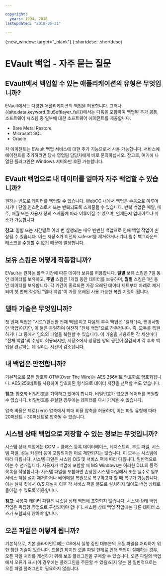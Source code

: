 ```yaml
---

copyright:
  years: 1994, 2018
lastupdated: "2018-05-31"

---
```

{:new_window: target="_blank"}
{:shortdesc: .shortdesc}

# EVault 백업 - 자주 묻는 질문

## EVault에서 백업할 수 있는 애플리케이션의 유형은 무엇입니까? 

EVault에서는 다양한 애플리케이션의 백업을 허용합니다. 그러나 {{site.data.keyword.BluSoftlayer_full}}에서는 다음을 포함하여 백업된 추가 공통 소프트웨어 시스템 중 일부에 대한 소프트웨어 에이전트를 제공합니다. 

- Bare Metal Restore
- Microsoft SQL
- Oracle

각 에이전트는 EVault 백업 서비스에 대한 추가 기능으로서 사용 가능합니다. 서비스에 에이전트를 추가하려면 당사 영업팀 담당자에게 바로 문의하십시오. 참고로, 여기에 나열된 플러그인은 Windows 서버와만 호환 가능합니다.  

## EVault 백업으로 내 데이터를 얼마자 자주 백업할 수 있습니까? 

원하는 빈도로 데이터를 백업할 수 있습니다. WebCC 내에서 백업은 수동으로 이루어지거나 단일 인스턴스로서 또는 반복되도록 스케줄될 수 있습니다. 반복 백업은 매일, 매주, 매월 또는 사용자 정의 스케줄에 따라 이루어질 수 있으며, 언제든지 업데이트나 취소가 가능합니다. 

**참고**: 일별 또는 시간별로 여러 번 실행되는 매우 빈번한 백업으로 인해 백업 작업이 손상될 수 있습니다. 이는 저장소가 이전의 safeset를 제거하거나 기타 필수 백그라운드 태스크를 수행할 수 없기 때문에 발생합니다. 

## 보유 스킴은 어떻게 작동합니까? 

EVault는 원하는 롤백 기간에 따른 데이터 보유를 허용합니다. **일별** 보유 스킴은 7일 동안 데이터를 보유하고, **주별** 스킴은 1개월 동안 데이터를 보유하며, **월별** 스킴은 1년 동안 데이터를 보유합니다. 각 기간이 종료되면 가장 오래된 데이터 세트부터 차례로 제거되며 첫 번째 작성된 "델타 백업"이 가장 오래된 사용 가능한 복원 지점이 됩니다.  

## 델타 기술은 무엇입니까? 

첫 번째 백업은 "시드"(완전한 전체 백업)이고 다음의 후속 백업은 "델타"(즉, 변경사항만 백업)이지만, 이 둘은 동일하며 여전히 "전체 백업"으로 간주됩니다. 즉, 모두를 복원하거나 그 중에서 임의의 파일을 복원할 수 있습니다. 이 기술을 사용하면 각 세션마다 "전체 백업"의 수행이 허용되지만, 저장소에서 상당한 양의 공간이 절감되며 각 후속 백업을 완료하는 데 걸리는 시간이 감소됩니다. 

## 내 백업은 안전합니까?

기본적으로 모든 암호화 OTW(Over The Wire)는 AES 256비트 암호화로 암호화됩니다. AES 256비트를 사용하여 암호화된 형식으로 데이터 저장을 선택할 수도 있습니다.  

**참고**: 암호화 비밀번호를 기억하고 있어야 합니다. 비밀번호가 없으면 데이터를 복원할 수 없습니다. 비밀번호를 유실한 경우에는 데이터를 다시 가져올 수 없습니다.  

압축 비율은 제로(zero) 압축에서 최대 비율 압축을 허용하며, 이는 파일 유형에 따라 20퍼센트 - 30퍼센트로 압축될 수 있습니다. 

## 시스템 상태 백업으로 저장할 수 있는 정보는 무엇입니까? 

시스템 상태 백업에는 COM + 클래스 등록 데이터베이스, 레지스트리, 부트 파일, 시스템 파일, 성능 카운터 등이 포함되지만 이로 제한되지는 않습니다. 이 모두는 시스템에 따라 다릅니다. 시스템 파일은 시스템 O/S 및 서비스 팩에 따라 다릅니다. 일반적으로 이는 수 천개입니다. 사용자가 백업에 포함할 때 MS Windows는 이러한 DLL의 동적 목록을 작성합니다. 시스템 파일을 포함하면 손상된 시스템 파일에서 또는 실수로 일부 서비스 팩을 설치 제거하거나 베어메탈 복원으로 복구하고자 할 때 복구가 가능합니다. 이는 설치 킷에서 O/S 재설치 이후 각 서비스 팩을 별도로 설치하지 않아도 백업 상태로 돌아갈 수 있도록 허용합니다. 

**참고**: 사용자 데이터 파일은 시스템 상태 백업에 포함되지 않습니다. 시스템 상태 백업 작업은 독립형 작업으로 구성되어야 합니다. 시스템 상태 백업 작업에는 다른 데이터 소스가 포함되지 않아야 합니다. 

## 오픈 파일은 어떻게 됩니까? 

기본적으로, 기본 클라이언트에는 OS에서 실행 중인 대부분의 오픈 파일을 처리하기 위한 첨단 기술이 있습니다. 드물긴 하지만 오픈 파일 한계로 인해 백업이 실패하는 경우, 오픈 파일 처리를 개선하기 위해 보조 플러그인을 구매할 수 있습니다. 오픈 파일의 백업에서 오류가 표시(이 경우에는 플러그인을 주문할 수 있음)되지 않는 한 일반적으로는 오픈 파일 플러그인이 필요하지 않습니다. 

